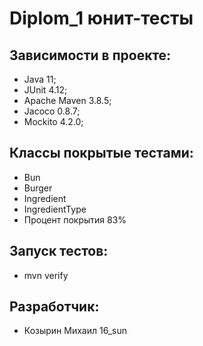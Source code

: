 # Diplom_1 юнит-тесты

## Зависимости в проекте:
- Java 11;
- JUnit 4.12;
- Apache Maven 3.8.5;
- Jacoco 0.8.7;
- Mockito 4.2.0;

## Классы покрытые тестами:
- Bun 
- Burger 
- Ingredient 
- IngredientType
- Процент покрытия  83%

## Запуск тестов:
- mvn verify

## Разработчик:
- Козырин Михаил 16_sun
